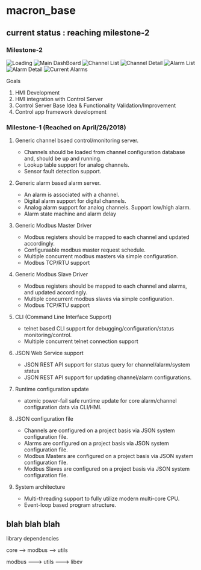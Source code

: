 # macron_base

## current status : reaching milestone-2
### Milestone-2

![Loading](captures/loading.png)
![Main DashBoard](captures/current.png)
![Channel List](captures/channel_list.png)
![Channel Detail](captures/channel_detail.png)
![Alarm List](captures/alarm_list.png)
![Alarm Detail](captures/alarm_detail.png)
![Current Alarms](captures/current_alarms.png)

Goals
1. HMI Development
2. HMI integration with Control Server
3. Control Server Base Idea & Functionality Validation/Improvement
4. Control app framework development

### Milestone-1 (Reached on April/26/2018)

1. Generic channel bsaed control/monitoring server.
   * Channels should be loaded from channel configuration database and, should be up and running.
   * Lookup table support for analog channels.
   * Sensor fault detection support.

2. Generic alarm based alarm server.
   * An alarm is associated with a channel.
   * Digital alarm support for digital channels.
   * Analog alarm support for analog channels. Support low/high alarm.
   * Alarm state machine and alarm delay

3. Generic Modbus Master Driver
   * Modbus registers should be mapped to each channel and updated accordingly.
   * Configuraable modbus master request schedule.
   * Multiple concurrent modbus masters via simple configuration.
   * Modbus TCP/RTU support

4. Generic Modbus Slave Driver
   * Modbus registers should be mapped to each channel and alarms, and updated accordingly.
   * Multiple concurrent modbus slaves via simple configuration.
   * Modbus TCP/RTU support

5. CLI (Command Line Interface Support)
   * telnet based CLI support for debugging/configuration/status monitoring/control.
   * Multiple concurrent telnet connection support

6. JSON Web Service support
   * JSON REST API support for status query for channel/alarm/system status
   * JSON REST API support for updating channel/alarm configurations.

7. Runtime configuration update
   * atomic power-fail safe runtime update for core alarm/channel configuration data via CLI/HMI.

8. JSON configuration file
   * Channels are configured on a project basis via JSON system configuration file.
   * Alarms are configured on a project basis via JSON system configuration file.
   * Modbus Masters  are configured on a project basis via JSON system configuration file.
   * Modbus Slaves are configured on a project basis via JSON system configuration file.

9. System architecture
   * Multi-threading support to fully utilize modern multi-core CPU.
   * Event-loop based program structure.


## blah blah blah

library dependencies

core --> modbus
     --> utils 

modbus ---> utils --->  libev
